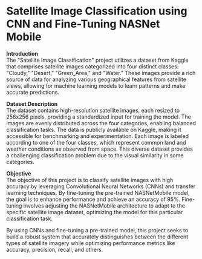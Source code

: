 # Satellite Image Classification using CNN and Fine-Tuning NASNet Mobile





**Introduction**  
The "Satellite Image Classification" project utilizes a dataset from Kaggle that comprises satellite images categorized into four distinct classes: "Cloudy," "Desert," "Green_Area," and "Water." These images provide a rich source of data for analyzing various geographical features from satellite views, allowing for machine learning models to learn patterns and make accurate predictions.

**Dataset Description**  
The dataset contains high-resolution satellite images, each resized to 256x256 pixels, providing a standardized input for training the model. The images are evenly distributed across the four categories, enabling balanced classification tasks. The data is publicly available on Kaggle, making it accessible for benchmarking and experimentation. Each image is labeled according to one of the four classes, which represent common land and weather conditions as observed from space. This diverse dataset provides a challenging classification problem due to the visual similarity in some categories.

**Objective**  
The objective of this project is to classify satellite images with high accuracy by leveraging Convolutional Neural Networks (CNNs) and transfer learning techniques. By fine-tuning the pre-trained NASNetMobile model, the goal is to enhance performance and achieve an accuracy of 95%. Fine-tuning involves adjusting the NASNetMobile architecture to adapt to the specific satellite image dataset, optimizing the model for this particular classification task.

By using CNNs and fine-tuning a pre-trained model, this project seeks to build a robust system that accurately distinguishes between the different types of satellite imagery while optimizing performance metrics like accuracy, precision, recall, and others.
